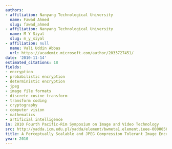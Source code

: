 ```yaml
---
authors:
- affiliation: Nanyang Technological University
  name: Fawad Ahmed
  slug: fawad_ahmed
- affiliation: Nanyang Technological University
  name: M Y Siyal
  slug: m_y_siyal
- affiliation: null
  name: Vali Uddin Abbas
  url: https://academic.microsoft.com/author/2033727451/
date: '2010-11-14'
estimated_citations: 18
fields:
- encryption
- probabilistic encryption
- deterministic encryption
- jpeg
- image file formats
- discrete cosine transform
- transform coding
- cryptography
- computer vision
- mathematics
- artificial intelligence
in: 2010 Fourth Pacific-Rim Symposium on Image and Video Technology
src: http://yadda.icm.edu.pl/yadda/element/bwmeta1.element.ieee-000005673978
title: A Perceptually Scalable and JPEG Compression Tolerant Image Encryption Scheme
year: 2010
---
```

